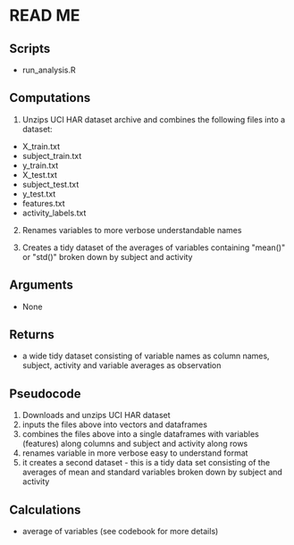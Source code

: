 # READ ME

## Scripts
* run_analysis.R

## Computations
1) Unzips UCI HAR dataset archive and combines the following files into a dataset:
* X_train.txt
* subject_train.txt
* y_train.txt
* X_test.txt
* subject_test.txt
* y_test.txt
* features.txt
* activity_labels.txt

2) Renames variables to more verbose understandable names

3) Creates a tidy dataset of the averages of variables containing "mean()"
or "std()" broken down by subject and activity

## Arguments
* None
       
## Returns
* a wide tidy dataset consisting of variable names as column names, subject, activity and variable averages as observation

## Pseudocode
1) Downloads and unzips UCI HAR dataset
2) inputs the files above into vectors and dataframes
3) combines the files above into a single dataframes with variables (features) along columns and subject and activity along rows
4) renames variable in more verbose easy to understand format
4) it creates a second dataset - this is a tidy data set consisting of the averages of mean and standard variables broken down by subject and activity

## Calculations
* average of variables (see codebook for more details)
 
         
